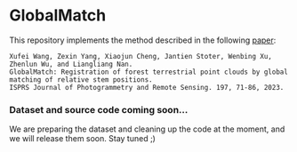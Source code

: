 # GlobalMatch

This repository implements the method described in the following [paper](https://www.sciencedirect.com/science/article/pii/S0924271623000199):
```
Xufei Wang, Zexin Yang, Xiaojun Cheng, Jantien Stoter, Wenbing Xu, Zhenlun Wu, and Liangliang Nan. 
GlobalMatch: Registration of forest terrestrial point clouds by global matching of relative stem positions.
ISPRS Journal of Photogrammetry and Remote Sensing. 197, 71-86, 2023.
```

### Dataset and source code coming soon...
We are preparing the dataset and cleaning up the code at the moment, and we will release them soon. Stay tuned ;)
